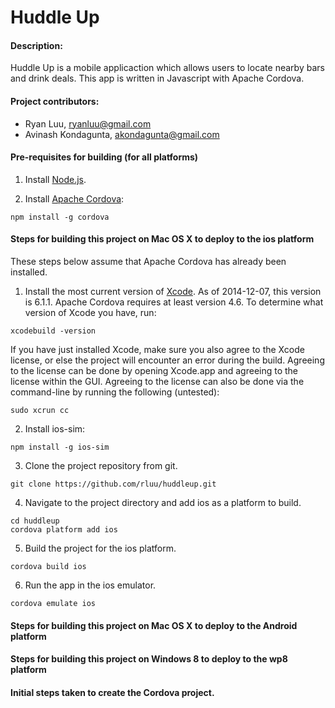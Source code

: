 Huddle Up
=========

#### Description:

Huddle Up is a mobile applicaction which allows users to locate nearby bars and drink deals.  This app is written in Javascript with Apache Cordova.


#### Project contributors:

- Ryan Luu, ryanluu@gmail.com
- Avinash Kondagunta, akondagunta@gmail.com

#### Pre-requisites for building (for all platforms)

1. Install [Node.js](http://nodejs.org/).

2. Install [Apache Cordova](http://cordova.apache.org/):

```
npm install -g cordova
```

#### Steps for building this project on Mac OS X to deploy to the ios platform

These steps below assume that Apache Cordova has already been installed.

1. Install the most current version of [Xcode](https://developer.apple.com/xcode/).  As of 2014-12-07, this version is 6.1.1.  Apache Cordova requires at least version 4.6.  To determine what version of Xcode you have, run:

```
xcodebuild -version
```

If you have just installed Xcode, make sure you also agree to the Xcode license, or else the project will encounter an error during the build.  Agreeing to the license can be done by opening Xcode.app and agreeing to the license within the GUI.  Agreeing to the license can also be done via the command-line by running the following (untested):

```
sudo xcrun cc
```

2. Install ios-sim:

```
npm install -g ios-sim
```

3. Clone the project repository from git.

```
git clone https://github.com/rluu/huddleup.git
```

4. Navigate to the project directory and add ios as a platform to build.

```
cd huddleup
cordova platform add ios
```

5. Build the project for the ios platform.

```
cordova build ios
```

6. Run the app in the ios emulator.

```
cordova emulate ios
```

#### Steps for building this project on Mac OS X to deploy to the Android platform

#### Steps for building this project on Windows 8 to deploy to the wp8 platform


#### Initial steps taken to create the Cordova project.


